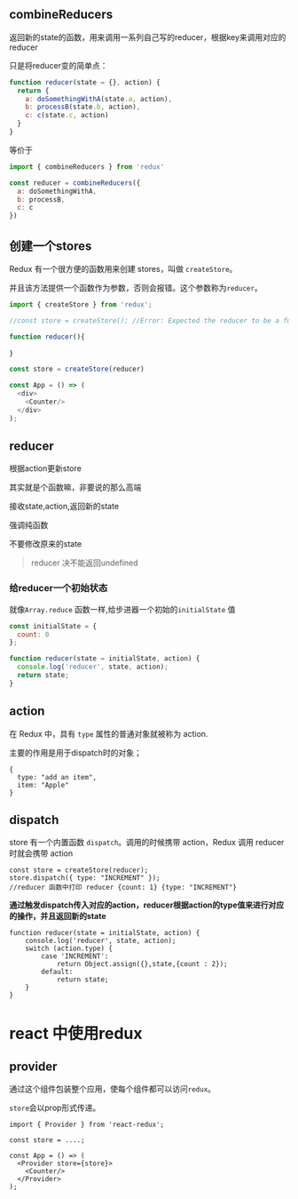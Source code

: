 

## combineReducers

返回新的state的函数，用来调用一系列自己写的reducer，根据key来调用对应的reducer

只是将reducer变的简单点：

```js
function reducer(state = {}, action) {
  return {
    a: doSomethingWithA(state.a, action),
    b: processB(state.b, action),
    c: c(state.c, action)
  }
}
```

等价于

```js
import { combineReducers } from 'redux'

const reducer = combineReducers({
  a: doSomethingWithA,
  b: processB,
  c: c
})
```





## 创建一个stores

Redux 有一个很方便的函数用来创建 stores，叫做 `createStore`。

并且该方法提供一个函数作为参数，否则会报错。这个参数称为`reducer`。

```js
import { createStore } from 'redux';

//const store = createStore(); //Error: Expected the reducer to be a function.

function reducer(){
    
}

const store = createStore(reducer)

const App = () => (
  <div>
    <Counter/>
  </div>
);
```

## reducer

根据action更新store

其实就是个函数嘛，非要说的那么高端

接收state,action,返回新的state

强调纯函数

不要修改原来的state

> reducer 决不能返回undefined



###  给reducer一个初始状态

就像`Array.reduce` 函数一样,给步进器一个初始的`initialState` 值

```js
const initialState = {
  count: 0
};

function reducer(state = initialState, action) {
  console.log('reducer', state, action);
  return state;
}
```



## action

在 Redux 中，具有 `type` 属性的普通对象就被称为 action.

主要的作用是用于dispatch时的对象；

```
{
  type: "add an item",
  item: "Apple"
}
```

## dispatch

 store 有一个内置函数 `dispatch`。调用的时候携带 action，Redux 调用 reducer 时就会携带 action

```
const store = createStore(reducer);
store.dispatch({ type: "INCREMENT" });
//reducer 函数中打印 reducer {count: 1} {type: "INCREMENT"}
```

**通过触发dispatch传入对应的action，reducer根据action的type值来进行对应的操作，并且返回新的state**

```
function reducer(state = initialState, action) {
    console.log('reducer', state, action);
    switch (action.type) {
        case 'INCREMENT':
            return Object.assign({},state,{count : 2});
        default:
            return state;
    }
}
```



# react 中使用redux

## provider

通过这个组件包装整个应用，使每个组件都可以访问`redux`。

`store`会以prop形式传递。

```
import { Provider } from 'react-redux';

const store = ....;

const App = () => (
  <Provider store={store}>
    <Counter/>
  </Provider>
);
```

